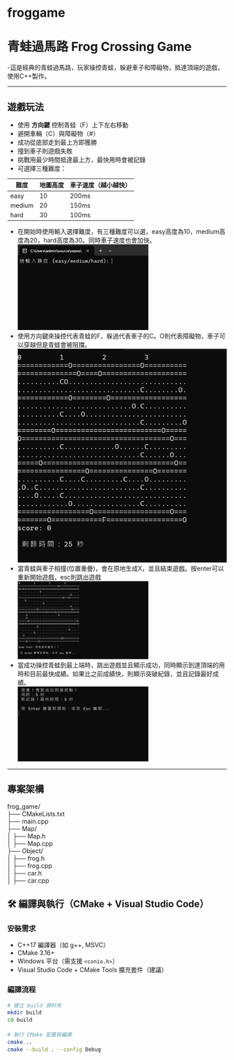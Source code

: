 # froggame
# 青蛙過馬路 Frog Crossing Game

-這是經典的青蛙過馬路，玩家操控青蛙，躲避車子和障礙物，抵達頂端的遊戲，使用C++製作。

---

## 遊戲玩法

- 使用 **方向鍵** 控制青蛙（F）上下左右移動
- 避開車輛（C）與障礙物（#）
- 成功從底部走到最上方即獲勝
- 撞到車子則遊戲失敗
- 挑戰用最少時間抵達最上方，最快用時會被記錄
- 可選擇三種難度：

| 難度    | 地圖高度 | 車子速度（越小越快） |
|--------|----------|----------------------|
| easy   | 10       | 200ms                |
| medium | 20       | 150ms                |
| hard   | 30       | 100ms                |

    
* 在開始時使用輸入選擇難度，有三種難度可以選，easy高度為10，medium高度為20，hard高度為30。同時車子速度也會加快。
<img src="https://github.com/JamieYang-lab/froggame/blob/main/%E8%9E%A2%E5%B9%95%E6%93%B7%E5%8F%96%E7%95%AB%E9%9D%A2%202025-05-28%20185413.png" width="300"/><br>
* 使用方向鍵來操控代表青蛙的F，躲過代表車子的C。O則代表障礙物，車子可以穿越但是青蛙會被阻擋。<br>
<img src="https://github.com/JamieYang-lab/froggame/blob/main/%E8%9E%A2%E5%B9%95%E6%93%B7%E5%8F%96%E7%95%AB%E9%9D%A2%202025-05-28%20185849.png"/><br>
* 當青蛙與車子相撞(位置重疊)，會在原地生成X，並且結束遊戲。按enter可以重新開始遊戲，esc則跳出遊戲<br>
<img src="https://github.com/JamieYang-lab/froggame/blob/main/%E8%9E%A2%E5%B9%95%E6%93%B7%E5%8F%96%E7%95%AB%E9%9D%A2%202025-05-28%20190225.png" width="300"/><br>
* 當成功操控青蛙到最上端時，跳出遊戲並且顯示成功，同時顯示到達頂端的用時和目前最快成績。如果比之前成績快，則顯示突破紀錄，並且記錄最好成績。<br>
<img src="https://github.com/JamieYang-lab/froggame/blob/main/%E8%9E%A2%E5%B9%95%E6%93%B7%E5%8F%96%E7%95%AB%E9%9D%A2%202025-05-28%20190435.png" width="300"/><br>
---

##  專案架構
frog_game/<br>
├── CMakeLists.txt<br>
├── main.cpp<br>
├── Map/<br>
│ ├── Map.h<br>
│ ├── Map.cpp<br>
├── Object/<br>
│ ├── frog.h<br>
│ ├── frog.cpp<br>
│ ├── car.h<br>
│ ├── car.cpp<br>

## 🛠 編譯與執行（CMake + Visual Studio Code）

###  安裝需求

- C++17 編譯器（如 g++, MSVC）
- CMake 3.16+
- Windows 平台（需支援 `<conio.h>`）
- Visual Studio Code + CMake Tools 擴充套件（建議）

###  編譯流程

```bash
# 建立 build 資料夾
mkdir build
cd build

# 執行 CMake 配置與編譯
cmake ..
cmake --build . --config Debug



